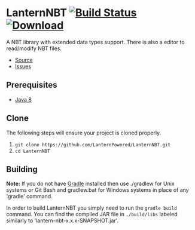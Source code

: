 # LanternNBT [![Build Status](https://travis-ci.org/LanternPowered/LanternNBT.svg?branch=master)](https://travis-ci.org/LanternPowered/LanternNBT) [![Download](https://api.bintray.com/packages/lanternpowered/maven/lanternnbt/images/download.svg)](https://bintray.com/lanternpowered/maven/lanternnbt/_latestVersion)

A NBT library with extended data types support. There is also a editor to read/modify NBT files.

* [Source]
* [Issues]

## Prerequisites
* [Java 8]

## Clone
The following steps will ensure your project is cloned properly.

1. `git clone https://github.com/LanternPowered/LanternNBT.git`
2. `cd LanternNBT`

## Building
__Note:__ If you do not have [Gradle] installed then use ./gradlew for Unix systems or Git Bash and gradlew.bat for Windows systems in place of any 'gradle' command.

In order to build LanternNBT you simply need to run the `gradle build` command. You can find the compiled JAR file in `./build/libs` labeled similarly to 'lantern-nbt-x.x.x-SNAPSHOT.jar'.

[Gradle]: https://www.gradle.org/
[Source]: https://github.com/LanternPowered/LanternNBT
[Java 8]: http://www.oracle.com/technetwork/java/javase/downloads/jdk8-downloads-2133151.html
[Issues]: https://github.com/LanternPowered/LanternNBT/issues
[MIT License]: https://www.tldrlegal.com/license/mit-license
